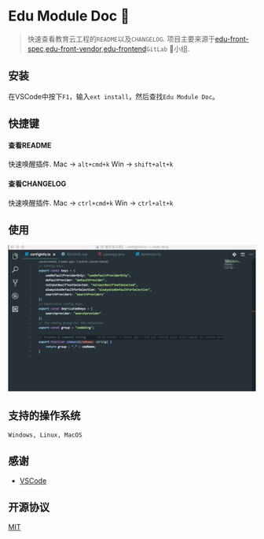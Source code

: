 

# Edu Module Doc :rocket:

> 快速查看教育云工程的`README`以及`CHANGELOG`. 项目主要来源于[edu-front-spec](https://g.hz.netease.com/edu-front-spec),[edu-front-vendor](https://g.hz.netease.com/edu-front-vendor),[edu-frontend](https://g.hz.netease.com/edu-frontend)`GitLab` 小组.

## 安装

在VSCode中按下`F1`，输入`ext install`，然后查找`Edu Module Doc`。

## 快捷键

#### 查看README

快速唤醒插件. Mac -> `alt+cmd+k`  Win -> `shift+alt+k`

#### 查看CHANGELOG

快速唤醒插件. Mac -> `ctrl+cmd+k`  Win -> `ctrl+alt+k`


## 使用

![path](./images/path.gif)

## 支持的操作系统

```
Windows, Linux, MacOS
```

## 感谢

* [VSCode](https://code.visualstudio.com/)


## 开源协议

[MIT](LICENSE)

